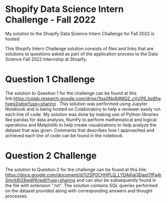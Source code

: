 # Shopify Data Science Intern Challenge - Fall 2022
My solution to the Shopify Data Science Intern Challenge for Fall 2022 is hosted

This Shopify Intern Challenge solution consists of files and links that are solutions to questions asked as part of the application process to the Data Science Fall 2022 Internship at Shopify.

# Question 1 Challenge

The solution to Question 1 for the challenge can be found at this link:https://colab.research.google.com/drive/1tss0Nq84MQ2_cVu1f6_bx6fwhxeg2wbw?usp=sharing  . This solution was performed using Jupyter Notebook and is being hosted on Colaboratory to help a reviewer easily run each line of code. My solution was done by making use of Python libraries like pandas for data analysis, NumPy to perform mathematical and logical operations and Matplotlib to help create visualizations to help analyze the dataset that was given. Comments that describes how I approached and achieved each line of code can be found in the notebook.

# Question 2 Challenge

The solution to Question 2 for the challenge can be found at this link:
https://docs.google.com/document/d/1i2SP0CHHPLQ_LYDAlhaj3Dapl7IPa4rSmck6t28wdPA/edit?usp=sharing
and can also be subsequently found in the file with extension ".txt". The solution contains SQL queries performed on the dataset provided along with corresponding answers and thought processes.
